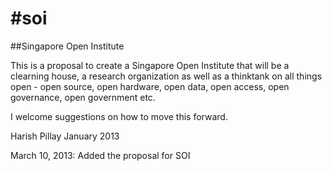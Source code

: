 #soi
===

##Singapore Open Institute

This is a proposal to create a Singapore Open Institute that will be a clearning house, a research organization as well as a thinktank on all things open - open source, open hardware, open data, open access, open governance, open government etc.

I welcome suggestions on how to move this forward.

Harish Pillay
January 2013

March 10, 2013:
Added the proposal for SOI

